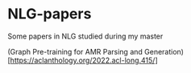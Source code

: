 # NLG-papers
Some papers in NLG studied during my master

(Graph Pre-training for AMR Parsing and Generation)[https://aclanthology.org/2022.acl-long.415/]
